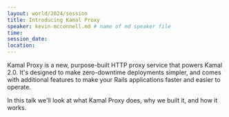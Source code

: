 ```yaml
---
layout: world/2024/session
title: Introducing Kamal Proxy
speaker: kevin-mcconnell.md # name of md speaker file
time: 
session_date: 
location: 
---
```


Kamal Proxy is a new, purpose-built HTTP proxy service that powers Kamal 2.0. It's designed to make zero-downtime deployments simpler, and comes with additional features to make your Rails applications faster and easier to operate.

In this talk we'll look at what Kamal Proxy does, why we built it, and how it works.